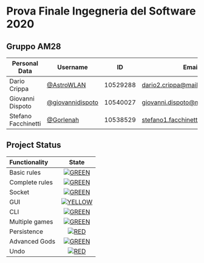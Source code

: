# Prova Finale Ingegneria del Software 2020
## Gruppo AM28
| Personal Data | Username | ID | Email |
|---------------|----------|----|-------|
|Dario Crippa|[@AstroWLAN](https://github.com/AstroWLAN)|10529288|dario2.crippa@mail.polimi.it|
|Giovanni Dispoto|[@giovannidispoto](https://github.com/giovannidispoto)|10540027|giovanni.dispoto@mail.polimi.it|
|Stefano Facchinetti|[@Gorlenah](https://github.com/Gorlenah)|10538529|stefano1.facchinetti@mail.polimi.it|

## Project Status

| Functionality | State |
|:-----------------------|:------------------------------------:|
| Basic rules | [![GREEN](https://placehold.it/15/44bb44/44bb44)](#) |
| Complete rules |[![GREEN](https://placehold.it/15/44bb44/44bb44)](#) |
| Socket | [![GREEN](https://placehold.it/15/44bb44/44bb44)](#) |
| GUI | [![YELLOW](https://placehold.it/15/ffdd00/ffdd00)](#) |
| CLI | [![GREEN](https://placehold.it/15/44bb44/44bb44)](#) |
| Multiple games | [![GREEN](https://placehold.it/15/44bb44/44bb44)](#) |
| Persistence | [![RED](https://placehold.it/15/f03c15/f03c15)](#) |
| Advanced Gods | [![GREEN](https://placehold.it/15/44bb44/44bb44)](#) |
| Undo | [![RED](https://placehold.it/15/f03c15/f03c15)](#) |

<!--
[![RED](https://placehold.it/15/f03c15/f03c15)](#)
[![YELLOW](https://placehold.it/15/ffdd00/ffdd00)](#)
[![GREEN](https://placehold.it/15/44bb44/44bb44)](#)
-->
